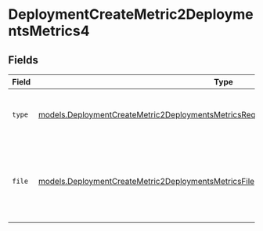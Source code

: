 # DeploymentCreateMetric2DeploymentsMetrics4


## Fields

| Field                                                                                                                                                                                  | Type                                                                                                                                                                                   | Required                                                                                                                                                                               | Description                                                                                                                                                                            |
| -------------------------------------------------------------------------------------------------------------------------------------------------------------------------------------- | -------------------------------------------------------------------------------------------------------------------------------------------------------------------------------------- | -------------------------------------------------------------------------------------------------------------------------------------------------------------------------------------- | -------------------------------------------------------------------------------------------------------------------------------------------------------------------------------------- |
| `type`                                                                                                                                                                                 | [models.DeploymentCreateMetric2DeploymentsMetricsRequestRequestBodyChoices3Content4Type](../models/deploymentcreatemetric2deploymentsmetricsrequestrequestbodychoices3content4type.md) | :heavy_check_mark:                                                                                                                                                                     | The type of the content part. Always `file`.                                                                                                                                           |
| `file`                                                                                                                                                                                 | [models.DeploymentCreateMetric2DeploymentsMetricsFile](../models/deploymentcreatemetric2deploymentsmetricsfile.md)                                                                     | :heavy_check_mark:                                                                                                                                                                     | File data for the content part. Must contain either file_data or uri, but not both.                                                                                                    |
